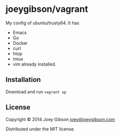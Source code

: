 # joeygibson/vagrant

My config of ubuntu/trusty64. It has 
 * Emacs
 * Go 
 * Docker 
 * curl 
 * htop 
 * tmux 
 * vim
already installed.

## Installation

Download and run `vagrant up`

## License

Copyright © 2014 Joey Gibson <joey@joeygibson.com>

Distributed under the MIT license.
